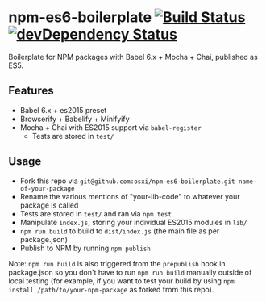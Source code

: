 # npm-es6-boilerplate [![Build Status](https://travis-ci.org/osxi/npm-es6-boilerplate.svg)](https://travis-ci.org/osxi/npm-es6-boilerplate) [![devDependency Status](https://david-dm.org/osxi/npm-es6-boilerplate/dev-status.svg)](https://david-dm.org/osxi/npm-es6-boilerplate#info=devDependencies)

Boilerplate for NPM packages with Babel 6.x + Mocha + Chai, published as ES5.

## Features

  - Babel 6.x + es2015 preset
  - Browserify + Babelify + Minifyify
  - Mocha + Chai with ES2015 support via `babel-register`
    - Tests are stored in `test/`

## Usage

  - Fork this repo via `git@github.com:osxi/npm-es6-boilerplate.git name-of-your-package`
  - Rename the various mentions of "your-lib-code" to whatever your package is called
  - Tests are stored in `test/` and ran via `npm test`
  - Manipulate `index.js`, storing your individual ES2015 modules in `lib/`
  - `npm run build` to build to `dist/index.js` (the main file as per package.json)
  - Publish to NPM by running `npm publish`

Note: `npm run build` is also triggered from the `prepublish` hook in package.json so you don't have to run `npm run build` manually outside of local testing (for example, if you want to test your build by using `npm install /path/to/your-npm-package` as forked from this repo).
